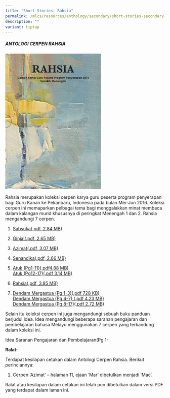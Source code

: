 ```yaml
---
title: "Short Stories: Rahsia"
permalink: /mlcs/resources/anthology/secondary/short-stories-secondary-rahsia/
description: ""
variant: tiptap
---
```

<h5>ANTOLOGI CERPEN RAHSIA</h5>
<div class="isomer-image-wrapper">
<img style="width: 60%;" height="auto" width="100%" alt="rahsia" src="/images/rahsia.png">
</div>
<p>Rahsia merupakan koleksi cerpen karya guru peserta program penyerapan
bagi Guru Kanan ke Pekanbaru, Indonesia pada bulan Mei-Jun 2016. Koleksi
cerpen ini memaparkan pelbagai tema bagi menggalakkan minat membaca dalam
kalangan murid khususnya di peringkat Menengah 1 dan 2. Rahsia mengandungi
7 cerpen.</p>
<ol data-tight="true" class="tight">
<li>
<p><a href="/files/1-sabsuka.pdf" rel="noopener noreferrer nofollow" target="_blank">Sabsuka(.pdf, 2.84 MB)</a>
</p>
</li>
<li>
<p><a href="/files/2-ginjal.pdf" rel="noopener noreferrer nofollow" target="_blank">Ginjal(.pdf, 2.65 MB)</a>
</p>
</li>
<li>
<p><a href="/files/3-azimat-r2.pdf" rel="noopener noreferrer nofollow" target="_blank">Azimat(.pdf, 3.07 MB)</a>
</p>
</li>
<li>
<p><a href="https://academyofsingaporeteachers.moe.edu.sg/docs/librariesprovider6/resources-files/short-stories-rahsia/4-senandika.pdf?sfvrsn=15392c8e_2" rel="noopener noreferrer nofollow" target="_blank">Senandika(.pdf, 2.66 MB)</a>
</p>
<p></p>
</li>
<li>
<p><a href="/files/Atuk_path.pdf" rel="noopener noreferrer nofollow" target="_blank">Atuk (Pg1-11)(.pdf4.88 MB)</a>
<br><a href="/files/Atuk_path__1_.pdf" rel="noopener noreferrer nofollow" target="_blank">Atuk (Pg12-17)(.pdf 3.14 MB)</a>
</p>
<p></p>
</li>
<li>
<p><a href="/files/6-rahsia.pdf" rel="noopener noreferrer nofollow" target="_blank">Rahsia(.pdf, 3.85 MB)</a>
</p>
<p></p>
</li>
<li>
<p><a href="/files/DendamMergastu_path.pdf" rel="noopener noreferrer nofollow" target="_blank">Dendam Mergastua (Pg 1-3)(.pdf 728 KB)</a>
<br><a href="/files/DendamMergastu_path_1.pdf" rel="noopener noreferrer nofollow" target="_blank">Dendam Mergastua (Pg 4-7) (.pdf 4.23 MB)</a>
<br><a href="/files/DendamMergastu_path_2.pdf" rel="noopener noreferrer nofollow" target="_blank">Dendam Mergastua (Pg 8-17)(.pdf 2.72 MB)</a>
</p>
</li>
</ol>
<p>Selain itu koleksi cerpen ini juga mengandungi sebuah buku panduan berjudul
Idea. Idea mengandungi beberapa saranan pengajaran dan pembelajaran bahasa
Melayu menggunakan 7 cerpen yang terkandung dalam koleksi ini.</p>
<p>Idea Saranan Pengajaran dan Pembelajaran(Pg 1-</p>
<p><strong>Ralat:</strong>
</p>
<p>Terdapat kesilapan cetakan dalam Antologi Cerpen Rahsia. Berikut perinciannya:</p>
<ol data-tight="true" class="tight">
<li>
<p>Cerpen ‘Azimat’ – halaman 11, ejaan ‘Mar’ dibetulkan menjadi ‘Mac’.</p>
</li>
</ol>
<p>Ralat atau kesilapan dalam cetakan ini telah pun dibetulkan dalam versi
PDF yang terdapat dalam laman ini.</p>
